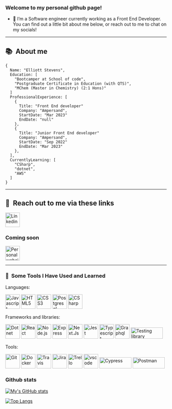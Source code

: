 ### Welcome to my personal github page!

- 🔭 I’m a Software engineer currently working as a Front End Developer. You can find out a little bit about me below, or reach out to me to chat on my socials!

---

<h2> 📚 &nbsp;About me</h3>

```
{
  Name: "Elliott Stevens",
  Education: [
    "Bootcamper at School of code",
    "Postgraduate Certificate in Education (with QTS)",
    "MChem (Master in Chemistry) (2:1 Hons)"
  ]
  ProfessionalExperience: [
    {
      Title: "Front End developer"
      Company: "Ampersand",
      StartDate: "Mar 2023"
      EndDate: "null"
    },
    {
      Title: "Junior Front End developer"
      Company: "Ampersand",
      StartDate: "Sep 2022"
      EndDate: "Mar 2023"
    },
  ],
  CurrentlyLearning: [
    "CSharp",
    "dotnet",
    "AWS"
  ]
}
```
---

<h2> 📱 &nbsp;Reach out to me via these links</h3>

<link href="https://www.linkedin.com/in/elliott-s-115a17219/">
  <img src="https://cdn.jsdelivr.net/gh/devicons/devicon/icons/linkedin/linkedin-original.svg" alt="Linkedin" width="45" height="45"/>
</link>

### Coming soon

<link href="https://www.linkedin.com/in/elliott-s-115a17219/">
  <img src="https://github.com/Stevens-97/Stevens-97/assets/86322472/8ece6cf2-9afe-418b-889f-405f16325e8d" alt="Personal website" width="45" height="45"/>
</link>

---

<h3> 🚀 &nbsp;Some Tools I Have Used and Learned</h3>
<p>Languages:</p>
<section>
<p align="left">
  <img src="https://cdn.jsdelivr.net/gh/devicons/devicon/icons/javascript/javascript-original.svg" alt="Javascript" width="45" height="45"/>
  <img src="https://cdn.jsdelivr.net/gh/devicons/devicon/icons/html5/html5-original-wordmark.svg" alt="HTML5" width="45" height="45"/>
  <img src="https://cdn.jsdelivr.net/gh/devicons/devicon/icons/css3/css3-original-wordmark.svg" alt="CSS3" width="45" height="45"/>
  <img src="https://cdn.jsdelivr.net/gh/devicons/devicon/icons/postgresql/postgresql-original-wordmark.svg" alt="Postgresql" width="45" height="45"/>
  <img src="https://cdn.jsdelivr.net/gh/devicons/devicon/icons/csharp/csharp-original.svg" alt="CSharp" width="45" height="45"/>
</p>
</section>
<p>Frameworks and libraries:</p>
<section>
<p align="left">
  <img src="https://cdn.jsdelivr.net/gh/devicons/devicon/icons/dot-net/dot-net-original-wordmark.svg" alt="Dotnet" width="45" height="45" />
  <img src="https://cdn.jsdelivr.net/gh/devicons/devicon/icons/react/react-original-wordmark.svg" alt="React" width="45" height="45"/>
  <img src="https://cdn.jsdelivr.net/gh/devicons/devicon/icons/nodejs/nodejs-original-wordmark.svg" alt="Node.js" width="45" height="45"/>
  <img src="https://cdn.jsdelivr.net/gh/devicons/devicon/icons/express/express-original-wordmark.svg" alt="Express" width="45" height="45"/>
  <img src="https://cdn.jsdelivr.net/gh/devicons/devicon/icons/nextjs/nextjs-original-wordmark.svg" alt="Next.Js" width="45" height="45"/>
  <img src="https://cdn.jsdelivr.net/gh/devicons/devicon/icons/jest/jest-plain.svg" alt="Jest" width="45" height="45"/>
  <img src="https://cdn.jsdelivr.net/gh/devicons/devicon/icons/typescript/typescript-original.svg" alt="Typescript" width="45" height="45"/>
  <img src="https://cdn.jsdelivr.net/gh/devicons/devicon/icons/graphql/graphql-plain-wordmark.svg" alt="Graphql" width="45" height="45"/>
  <img src="https://img.shields.io/badge/-TestingLibrary-%23E33332?style=for-the-badge&logo=testing-library&logoColor=white" alt="Testing library" width="100" height="35"/>
</p>
</section>
<p>Tools:</p>
<section>
<p align="left">
<img src="https://cdn.jsdelivr.net/gh/devicons/devicon/icons/git/git-original-wordmark.svg" alt="Git" width="45" height="45"/>
<img src="https://cdn.jsdelivr.net/gh/devicons/devicon/icons/docker/docker-original-wordmark.svg" alt="Docker" width="45" height="45"/>
<img src="https://cdn.jsdelivr.net/gh/devicons/devicon/icons/travis/travis-plain-wordmark.svg" alt="Travis" width="45" height="45"/>
<img src="https://cdn.jsdelivr.net/gh/devicons/devicon/icons/jira/jira-original-wordmark.svg" alt="Jira" width="45" height="45"/>
<img src="https://cdn.jsdelivr.net/gh/devicons/devicon/icons/trello/trello-plain-wordmark.svg" alt="Trello" width="45" height="45"/>
<img src="https://cdn.jsdelivr.net/gh/devicons/devicon/icons/vscode/vscode-original.svg" alt="vscode" width="45" height="45"/>
<img src="https://img.shields.io/badge/-cypress-%23E5E5E5?style=for-the-badge&logo=cypress&logoColor=058a5e" alt="Cypress" width="100" height="35"/>
<img src="https://img.shields.io/badge/Postman-FF6C37?style=for-the-badge&logo=postman&logoColor=white" alt="Postman" width="100" height="35"/>
</p>
</section>

<section>
  <h3>Github stats</h3>
  </section>

  
  [![My's GitHub stats](https://github-readme-stats.vercel.app/api?username=Stevens-97)](https://github.com/anuraghazra/github-readme-stats)

  [![Top Langs](https://github-readme-stats.vercel.app/api/top-langs/?username=Stevens-97&layout=compact)](https://github.com/yushi1007)


